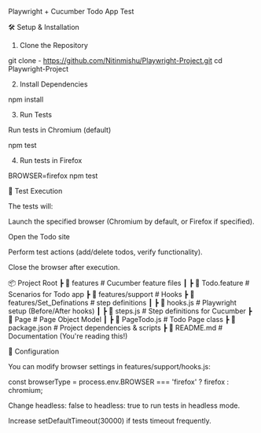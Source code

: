 Playwright + Cucumber Todo App Test

🛠 Setup & Installation

1. Clone the Repository

git clone - https://github.com/Nitinmishu/Playwright-Project.git
cd Playwright-Project

2. Install Dependencies

npm install

3. Run Tests

Run tests in Chromium (default)

npm test

4. Run tests in Firefox

BROWSER=firefox npm test

🚀 Test Execution

The tests will:

Launch the specified browser (Chromium by default, or Firefox if specified).

Open the Todo site 

Perform test actions (add/delete todos, verify functionality).

Close the browser after execution.



📦 Project Root
 ┣ 📂 features                # Cucumber feature files
 ┃ ┣ 📜 Todo.feature          # Scenarios for Todo app
 ┣ 📂 features/support        # Hooks
 ┣  📂features/Set_Definations # step definitions
 ┃ ┣ 📜 hooks.js              # Playwright setup (Before/After hooks)
 ┃ ┣ 📜 steps.js              # Step definitions for Cucumber
 ┣ 📂 Page                    # Page Object Model
 ┃ ┣ 📜 PageTodo.js           # Todo Page class
 ┣ 📜 package.json            # Project dependencies & scripts
 ┣ 📜 README.md               # Documentation (You're reading this!)



 🔧 Configuration

You can modify browser settings in features/support/hooks.js:

const browserType = process.env.BROWSER === 'firefox' ? firefox : chromium;

Change headless: false to headless: true to run tests in headless mode.

Increase setDefaultTimeout(30000) if tests timeout frequently.

